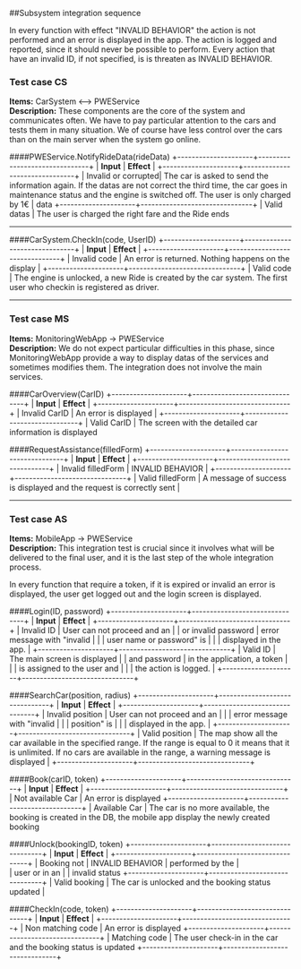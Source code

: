 ##Subsystem integration sequence

In every function with effect "INVALID BEHAVIOR" the action is not performed and an error is displayed in the app. The action is logged and reported, since it should never be possible to perform. Every action that have an invalid ID, if not specified, is is threaten as INVALID BEHAVIOR.

### Test case CS
__Items:__ CarSystem <--> PWEService  
__Description:__ These components are the core of the system and communicates often. We have to pay particular attention to the cars and tests them in many situation. We of course have less control over the cars than on the main server when the system go online.

####PWEService.NotifyRideData(rideData)
+---------------------+-------------------------------+
| __Input__           | __Effect__                    |
+---------------------+-------------------------------+
| Invalid or corrupted| The car is asked to send the information again. If the datas are not correct the third time, the car goes in maintenance status and the engine is switched off. The user is only charged by 1€
| data
+---------------------+-------------------------------+
| Valid datas         | The user is charged the right fare and the Ride ends

---

####CarSystem.CheckIn(code, UserID)
+---------------------+-------------------------------+
| __Input__           | __Effect__                    |
+---------------------+-------------------------------+
| Invalid code        | An error is returned. Nothing happens on the display |
+---------------------+-------------------------------+
| Valid code          | The engine is unlocked, a new Ride is created by the car system. The first user who checkin is registered as driver.

----

### Test case MS
__Items:__ MonitoringWebApp -> PWEService  
__Description:__ We do not expect particular difficulties in this phase, since MonitoringWebApp provide a way to display datas of the services and sometimes modifies them. The integration does not involve the main services.

####CarOverview(CarID)
+---------------------+-------------------------------+
| __Input__           | __Effect__                    |
+---------------------+-------------------------------+
| Invalid CarID       | An error is displayed         |
+---------------------+-------------------------------+
| Valid CarID         | The screen with the detailed car information is displayed

####RequestAssistance(filledForm)
+---------------------+-------------------------------+
| __Input__           | __Effect__                    |
+---------------------+-------------------------------+
| Invalid filledForm  | INVALID BEHAVIOR              |
+---------------------+-------------------------------+
| Valid filledForm    | A message of success is displayed and the request is correctly sent |

---

### Test case AS
__Items:__ MobileApp -> PWEService  
__Description:__ This integration test is crucial since it involves what will be delivered to the final user, and it is the last step of the whole integration process.

 In every function that require a token, if it is expired or invalid an error is displayed, the user get logged out and the login screen is displayed.

####Login(ID, password)
+---------------------+-------------------------------+
| __Input__           | __Effect__                    |
+---------------------+-------------------------------+
| Invalid ID          | User can not proceed and an   |
| or invalid password | error message with "invalid   |
|                     | user name or password" is     |
|                     | displayed in the app.         |
+---------------------+-------------------------------+
| Valid ID            | The main screen is displayed  |
| and password        | in the application, a token   |
|                     | is assigned to the user and   |
|                     | the action is logged.         |
+---------------------+-------------------------------+


####SearchCar(position, radius)
+---------------------+-------------------------------+
| __Input__           | __Effect__                    |
+---------------------+-------------------------------+
| Invalid position    | User can not proceed and an   |
|                     | error message with "invalid   |
|                     | position" is                  |
|                     | displayed in the app.         |
+---------------------+-------------------------------+
| Valid position      | The map show all the car available in the specified range. If the range is equal to 0  it means that it is unlimited. If no cars are available in the range, a warning message is displayed       |
+---------------------+-------------------------------+


####Book(carID, token)
+---------------------+-------------------------------+
| __Input__           | __Effect__                    |
+---------------------+-------------------------------+
| Not available Car   | An error is displayed
+---------------------+-------------------------------+
| Available Car       | The car is no more available, the booking is created in the DB, the mobile app display the newly created booking


####Unlock(bookingID, token)
+---------------------+-------------------------------+
| __Input__           | __Effect__                    |
+---------------------+-------------------------------+
| Booking not         | INVALID BEHAVIOR
| performed by the    |  
| user or in an       |
| invalid status
+---------------------+-------------------------------+
| Valid booking       | The car is unlocked and the booking status updated |

####CheckIn(code, token)
+---------------------+-------------------------------+
| __Input__           | __Effect__                    |
+---------------------+-------------------------------+
| Non matching code   | An error is displayed
+---------------------+-------------------------------+
| Matching code       | The user check-in in the car and the booking status is updated
+---------------------+-------------------------------+
